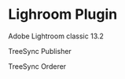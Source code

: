 <h1>Lighroom Plugin</h1>
<p>Adobe Lightroom classic 13.2</p>
<p>TreeSync Publisher</p>
<p>TreeSync Orderer</p>
